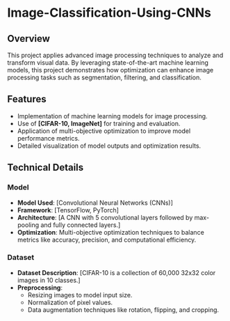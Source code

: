 # Image-Classification-Using-CNNs

## Overview
This project applies advanced image processing techniques to analyze and transform visual data. By leveraging state-of-the-art machine learning models, this project demonstrates how optimization can enhance image processing tasks such as segmentation, filtering, and classification.

## Features
- Implementation of machine learning models for image processing.
- Use of **[CIFAR-10, ImageNet]** for training and evaluation.
- Application of multi-objective optimization to improve model performance metrics.
- Detailed visualization of model outputs and optimization results.

## Technical Details
### Model
- **Model Used**: [Convolutional Neural Networks (CNNs)]
- **Framework**: [TensorFlow, PyTorch]
- **Architecture**: [A CNN with 5 convolutional layers followed by max-pooling and fully connected layers.]
- **Optimization**: Multi-objective optimization techniques to balance metrics like accuracy, precision, and computational efficiency.

### Dataset
- **Dataset Description**: [CIFAR-10 is a collection of 60,000 32x32 color images in 10 classes.]
- **Preprocessing**:
  - Resizing images to model input size.
  - Normalization of pixel values.
  - Data augmentation techniques like rotation, flipping, and cropping.


